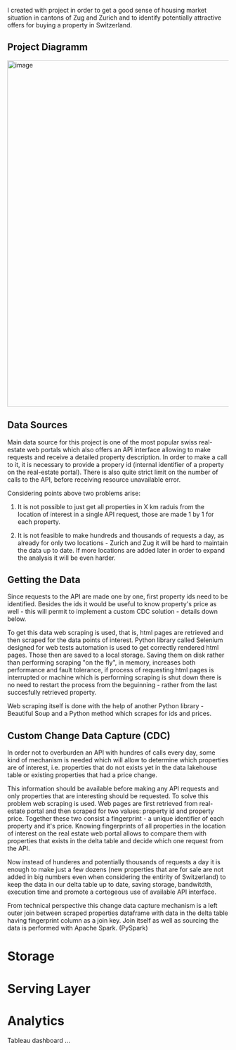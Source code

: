 I created with project in order to get a good sense of housing market situation in cantons of Zug and Zurich and 
to identify potentially attractive offers for buying a property in Switzerland.

## Project Diagramm

<img width="788" alt="image" src="https://github.com/StephanKnox/real-estate-project/assets/123996543/6e78f78f-09ff-477a-8852-8bdc1e247536">

## Data Sources

Main data source for this project is one of the most popular swiss real-estate web portals which also offers an API interface allowing to make requests and receive a detailed property description. In order to make a call to it, it is necessary to provide a propery id (internal identifier of a property on the real-estate portal). There is also quite strict limit on the number of calls to the API, before receiving resource unavailable error. 

Considering points above two problems arise:

1) It is not possible to just get all properties in X km raduis from the location of interest in a single API request, those are made 1 by 1 for each property.
  
2) It is not feasible to make hundreds and thousands of requests a day, as already for only two locations - Zurich and Zug it will be hard to maintain the data up to date. If more locations are added later in order to expand the analysis it will be even harder.


## Getting the Data
Since requests to the API are made one by one, first property ids need to be identified. Besides the ids it would be useful to know property's price as well - this will permit to implement a custom CDC solution - details down below.

To get this data web scraping is used, that is, html pages are retrieved and then scraped for the data points of interest.
Python library called Selenium designed for web tests automation is used to get correctly rendered html pages. Those then are saved to a local storage. Saving them on disk rather than performing scraping "on the fly", in memory,  increases both performance and fault tolerance, if process of requesting html pages is interrupted or machine which is performing scraping is shut down there is no need to restart the process from the beguinning - rather from the last succesfully retrieved property.

Web scraping itself is done with the help of another Python library - Beautiful Soup and a Python method which scrapes for ids and prices. 


## Custom Change Data Capture (CDC)
In order not to overburden an API with hundres of calls every day, some kind of mechanism is needed which will allow to determine which properties are of interest, i.e. properties that do not exists yet in the data lakehouse table or existing properties that had a price change. 

This information should be available before making any API requests and only properties that are interesting should be requested. To solve this problem web scraping is used. Web pages are first retrieved from real-estate portal and then scraped for two values: property id and property price. Together these two consist a fingerprint - a unique identifier of each property and it's price. Knowing fingerprints of all properties in the location of interest on the real estate web portal allows to compare them with properties that exists in the delta table and decide which one request from the API. 

Now instead of hunderes and potentially thousands of requests a day it is enough to make just a few dozens (new properties that are for sale are not added in big numbers even when considering the entirity of Switzerland) to keep the data in our delta table up to date, saving storage, bandwitdth, execution time and promote a cortegeous use of available API interface.

From technical perspective this change data capture mechanism is a left outer join between scraped properties dataframe with data in the delta table having fingerprint column as a join key. Join itself as well as sourcing the data is performed with Apache Spark. (PySpark)

# Storage

# Serving Layer

# Analytics

Tableau dashboard ...







